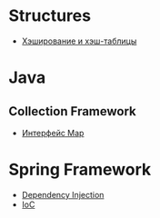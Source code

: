 # Structures
* [Хэширование и хэш-таблицы](./StructuresAndData/Hashing.md)

# Java

## Collection Framework
* [Интерфейс Map](./Java/Map.md)

# Spring Framework
* [Dependency Injection](./SpringFramework/DependencyInjection.md)
* [IoC](./SpringFramework/IoC.md)

